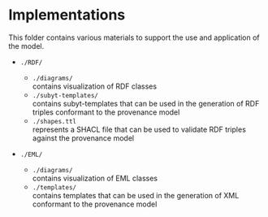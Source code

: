 # Implementations

This folder contains various materials to support the use and application of the model.


- `./RDF/`
    - `./diagrams/`  
    contains visualization of RDF classes
    - `./subyt-templates/`  
    contains subyt-templates that can be used in the generation of RDF triples conformant to the provenance model
    - `./shapes.ttl`  
    represents a SHACL file that can be used to validate RDF triples against the provenance model

- `./EML/`
    - `./diagrams/`  
    contains visualization of EML classes
    - `./templates/`  
    contains templates that can be used in the generation of XML conformant to the provenance model